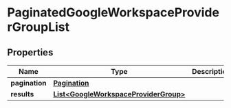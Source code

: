 

# PaginatedGoogleWorkspaceProviderGroupList


## Properties

| Name | Type | Description | Notes |
|------------ | ------------- | ------------- | -------------|
|**pagination** | [**Pagination**](Pagination.md) |  |  |
|**results** | [**List&lt;GoogleWorkspaceProviderGroup&gt;**](GoogleWorkspaceProviderGroup.md) |  |  |



